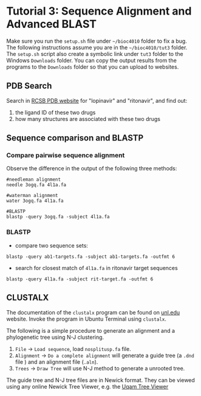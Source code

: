 # Tutorial 3: Sequence Alignment and Advanced BLAST
Make sure you run the `setup.sh` file under `~/bioc4010` folder to fix a bug.
The following instructions assume you are in the `~/bioc4010/tut3` folder.  The
`setup.sh` script also create a symbolic link under `tut3` folder to the
Windows `Downloads` folder. You can copy the output results from the programs
to the `Downloads` folder so that you can upload to websites.

## PDB Search
Search in [RCSB PDB website](https://www.rcsb.org/) for "lopinavir" and "ritonavir", and find out:
1. the ligand ID of these two drugs
2. how many structures are associated with these two drugs

## Sequence comparison and BLASTP

### Compare pairwise sequence alignment
Observe the difference in the output of the following three methods:
```
#needleman alignment
needle 3ogq.fa 4l1a.fa

#waterman alignment
water 3ogq.fa 4l1a.fa

#BLASTP
blastp -query 3ogq.fa -subject 4l1a.fa
```

### BLASTP
- compare two sequence sets:
```
blastp -query ab1-targets.fa -subject ab1-targets.fa -outfmt 6
```

- search for closest match of `4l1a.fa` in ritonavir target sequences
```
blastp -query 4l1a.fa -subject rit-target.fa -outfmt 6
```
## CLUSTALX
The documentation of the `clustalx` program can be found  on
[unl.edu](http://bioinfolab.unl.edu/emlab/documents/clustalx_doc/clustalx.html)
website.
Invoke the program in Ubuntu Terminal using `clustalx`.

The following is a simple procedure to generate an alignment and a phylogenetic tree using N-J clustering.
1. `File` → `Load sequence`, load `nosplitusp.fa` file.
2. `Alignment` → `Do a complete alignment` will generate a guide tree (a `.dnd` file ) and an alignment file (`.aln`).
3. `Trees` → `Draw Tree` will use N-J method to generate a unrooted tree.

The guide tree and N-J tree files are in Newick format. They can be viewed
using any online Newick Tree Viewer, e.g. the [Uqam Tree
Viewer](http://trex.uqam.ca/index.php?action=newick)

